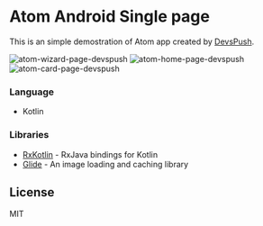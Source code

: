 # Atom Android Single page
This is an simple demostration of Atom app created by [DevsPush].

 ![atom-wizard-page-devspush](https://decouikit.com/freebies/android-atom/atom-wizard-layout1-devspush.jpg)  ![atom-home-page-devspush](https://decouikit.com/freebies/android-atom/atom-home-layout1-devspush.jpg)  ![atom-card-page-devspush](https://decouikit.com/freebies/android-atom/atom-card-layout1-devspush.jpg)

### Language
* Kotlin


### Libraries
* [RxKotlin] - RxJava bindings for Kotlin
* [Glide] - An image loading and caching library 


License
----

MIT

   [RxKotlin]: <https://github.com/ReactiveX/RxKotlin>
   [Glide]: <https://github.com/bumptech/glide>

 [DevsPush]: <https://devspush.com/>
